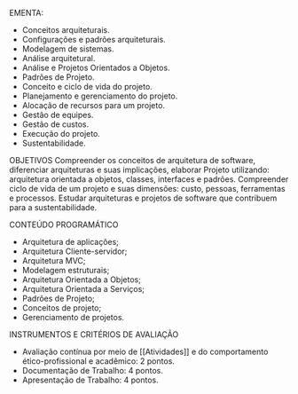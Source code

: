 EMENTA:

- Conceitos arquiteturais. 
- Configurações e padrões arquiteturais. 
- Modelagem de sistemas. 
- Análise arquitetural. 
- Análise e Projetos Orientados a Objetos. 
- Padrões de Projeto. 
- Conceito e ciclo de vida do projeto. 
- Planejamento e gerenciamento do projeto. 
- Alocação de recursos para um projeto. 
- Gestão de equipes. 
- Gestão de custos. 
- Execução do projeto. 
- Sustentabilidade.

OBJETIVOS 
Compreender os conceitos de arquitetura de software, diferenciar arquiteturas e suas implicações, elaborar Projeto utilizando: arquitetura orientada a objetos, classes, interfaces e padrões. Compreender ciclo de vida de um projeto e suas dimensões: custo, pessoas, ferramentas e processos. Estudar arquiteturas e projetos de software que contribuem para a sustentabilidade.

CONTEÚDO PROGRAMÁTICO 
- Arquitetura de aplicações; 
- Arquitetura Cliente-servidor; 
- Arquitetura MVC; 
- Modelagem estruturais; 
- Arquitetura Orientada a Objetos; 
- Arquitetura Orientada a Serviços; 
- Padrões de Projeto; 
- Conceitos de projeto; 
- Gerenciamento de projetos.

INSTRUMENTOS E CRITÉRIOS DE AVALIAÇÃO 
- Avaliação contínua por meio de [[Atividades]] e do comportamento ético-profissional e acadêmico: 2 pontos. 
- Documentação de Trabalho: 4 pontos. 
- Apresentação de Trabalho: 4 pontos.